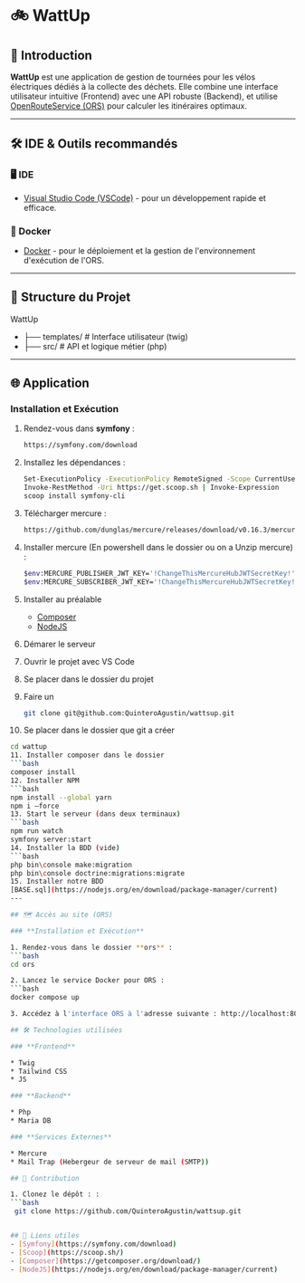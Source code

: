 # 🚲 WattUp

## 🚀 Introduction

**WattUp** est une application de gestion de tournées pour les vélos électriques dédiés à la collecte des déchets. Elle combine une interface utilisateur intuitive (Frontend) avec une API robuste (Backend), et utilise [OpenRouteService (ORS)](https://openrouteservice.org/) pour calculer les itinéraires optimaux.

---

## 🛠️ IDE & Outils recommandés

### **🖥️ IDE**
- [Visual Studio Code (VSCode)](https://code.visualstudio.com/) - pour un développement rapide et efficace.

### **🐋 Docker**
- [Docker](https://www.docker.com/) - pour le déploiement et la gestion de l'environnement d'exécution de l'ORS.

---

## 📂 Structure du Projet

WattUp
* ├── templates/ # Interface utilisateur (twig) 
* ├── src/ # API et logique métier (php) 

---

## 🌐 Application

### **Installation et Exécution**

1. Rendez-vous dans **symfony** :
   ```bash
   https://symfony.com/download

2. Installez les dépendances :
   ```bash
   Set-ExecutionPolicy -ExecutionPolicy RemoteSigned -Scope CurrentUser
   Invoke-RestMethod -Uri https://get.scoop.sh | Invoke-Expression
   scoop install symfony-cli

3. Télécharger mercure :
   ```bash
   https://github.com/dunglas/mercure/releases/download/v0.16.3/mercure_Windows_x86_64.zip

4. Installer mercure (En powershell dans le dossier ou on a Unzip mercure) :
   ```bash
   $env:MERCURE_PUBLISHER_JWT_KEY='!ChangeThisMercureHubJWTSecretKey!'; 
   $env:MERCURE_SUBSCRIBER_JWT_KEY='!ChangeThisMercureHubJWTSecretKey!'; .\mercure.exe run --config dev.Caddyfile

5. Installer au préalable
   - [Composer](https://getcomposer.org/download/)
   - [NodeJS](https://nodejs.org/en/download/package-manager/current)

6. Démarer le serveur

7. Ouvrir le projet avec VS Code
8. Se placer dans le dossier du projet
9. Faire un 
   ```bash
   git clone git@github.com:QuinteroAgustin/wattsup.git
10. Se placer dans le dossier que git a créer
   ```bash
   cd wattup
11. Installer composer dans le dossier
   ```bash
   composer install
12. Installer NPM
   ```bash
   npm install --global yarn
   npm i –force
13. Start le serveur (dans deux terminaux)
   ```bash
   npm run watch
   symfony server:start
14. Installer la BDD (vide)
   ```bash
   php bin\console make:migration
   php bin\console doctrine:migrations:migrate
15. Installer notre BDD
   [BASE.sql](https://nodejs.org/en/download/package-manager/current)
---

## 🗺️ Accès au site (ORS)

### **Installation et Exécution**

1. Rendez-vous dans le dossier **ors** :
   ```bash
   cd ors

2. Lancez le service Docker pour ORS :
   ```bash
   docker compose up

3. Accédez à l'interface ORS à l'adresse suivante : http://localhost:8080

## 🛠️ Technologies utilisées

### **Frontend**

* Twig
* Tailwind CSS
* JS

### **Backend**

* Php
* Maria DB

### **Services Externes**

* Mercure
* Mail Trap (Hebergeur de serveur de mail (SMTP))

## 🌟 Contribution

1. Clonez le dépôt : :
   ```bash
    git clone https://github.com/QuinteroAgustin/wattsup.git


## 🔗 Liens utiles
- [Symfony](https://symfony.com/download)
- [Scoop](https://scoop.sh/)
- [Composer](https://getcomposer.org/download/)
- [NodeJS](https://nodejs.org/en/download/package-manager/current)
